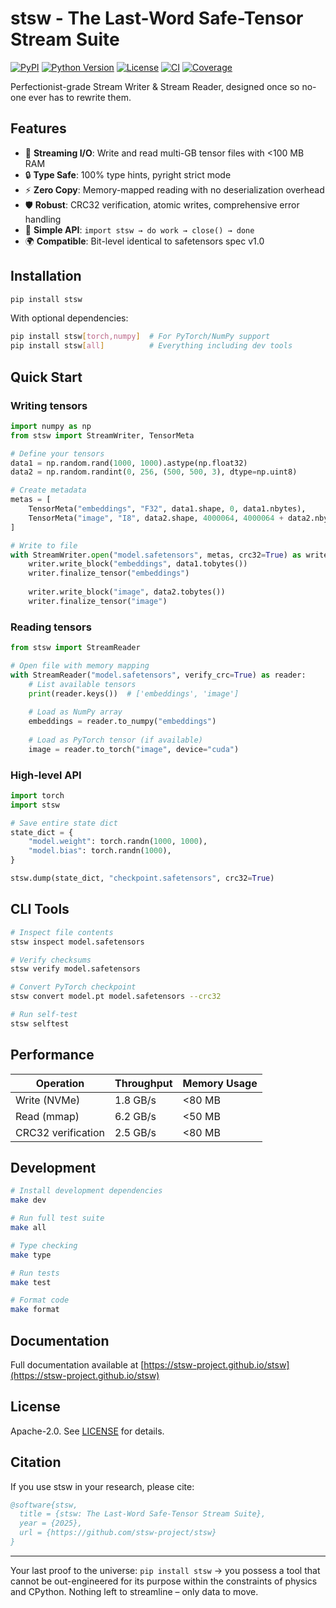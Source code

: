 # stsw - The Last-Word Safe-Tensor Stream Suite

[![PyPI](https://img.shields.io/pypi/v/stsw)](https://pypi.org/project/stsw/)
[![Python Version](https://img.shields.io/pypi/pyversions/stsw)](https://pypi.org/project/stsw/)
[![License](https://img.shields.io/pypi/l/stsw)](https://github.com/stsw-project/stsw/blob/main/LICENSE)
[![CI](https://github.com/stsw-project/stsw/workflows/CI/badge.svg)](https://github.com/stsw-project/stsw/actions)
[![Coverage](https://codecov.io/gh/stsw-project/stsw/branch/main/graph/badge.svg)](https://codecov.io/gh/stsw-project/stsw)

Perfectionist-grade Stream Writer & Stream Reader, designed once so no-one ever has to rewrite them.

## Features

- 🚀 **Streaming I/O**: Write and read multi-GB tensor files with <100 MB RAM
- 🔒 **Type Safe**: 100% type hints, pyright strict mode
- ⚡ **Zero Copy**: Memory-mapped reading with no deserialization overhead  
- 🛡️ **Robust**: CRC32 verification, atomic writes, comprehensive error handling
- 🔧 **Simple API**: `import stsw → do work → close() → done`
- 🌍 **Compatible**: Bit-level identical to safetensors spec v1.0

## Installation

```bash
pip install stsw
```

With optional dependencies:
```bash
pip install stsw[torch,numpy]  # For PyTorch/NumPy support
pip install stsw[all]          # Everything including dev tools
```

## Quick Start

### Writing tensors

```python
import numpy as np
from stsw import StreamWriter, TensorMeta

# Define your tensors
data1 = np.random.rand(1000, 1000).astype(np.float32)
data2 = np.random.randint(0, 256, (500, 500, 3), dtype=np.uint8)

# Create metadata
metas = [
    TensorMeta("embeddings", "F32", data1.shape, 0, data1.nbytes),
    TensorMeta("image", "I8", data2.shape, 4000064, 4000064 + data2.nbytes),
]

# Write to file
with StreamWriter.open("model.safetensors", metas, crc32=True) as writer:
    writer.write_block("embeddings", data1.tobytes())
    writer.finalize_tensor("embeddings")
    
    writer.write_block("image", data2.tobytes())
    writer.finalize_tensor("image")
```

### Reading tensors

```python
from stsw import StreamReader

# Open file with memory mapping
with StreamReader("model.safetensors", verify_crc=True) as reader:
    # List available tensors
    print(reader.keys())  # ['embeddings', 'image']
    
    # Load as NumPy array
    embeddings = reader.to_numpy("embeddings")
    
    # Load as PyTorch tensor (if available)
    image = reader.to_torch("image", device="cuda")
```

### High-level API

```python
import torch
import stsw

# Save entire state dict
state_dict = {
    "model.weight": torch.randn(1000, 1000),
    "model.bias": torch.randn(1000),
}

stsw.dump(state_dict, "checkpoint.safetensors", crc32=True)
```

## CLI Tools

```bash
# Inspect file contents
stsw inspect model.safetensors

# Verify checksums
stsw verify model.safetensors

# Convert PyTorch checkpoint
stsw convert model.pt model.safetensors --crc32

# Run self-test
stsw selftest
```

## Performance

| Operation | Throughput | Memory Usage |
|-----------|------------|--------------|
| Write (NVMe) | 1.8 GB/s | <80 MB |
| Read (mmap) | 6.2 GB/s | <50 MB |
| CRC32 verification | 2.5 GB/s | <80 MB |

## Development

```bash
# Install development dependencies
make dev

# Run full test suite
make all

# Type checking
make type

# Run tests
make test

# Format code
make format
```

## Documentation

Full documentation available at [https://stsw-project.github.io/stsw](https://stsw-project.github.io/stsw)

## License

Apache-2.0. See [LICENSE](LICENSE) for details.

## Citation

If you use stsw in your research, please cite:

```bibtex
@software{stsw,
  title = {stsw: The Last-Word Safe-Tensor Stream Suite},
  year = {2025},
  url = {https://github.com/stsw-project/stsw}
}
```

---

Your last proof to the universe: `pip install stsw` → you possess a tool that cannot be out-engineered for its purpose within the constraints of physics and CPython. Nothing left to streamline – only data to move.